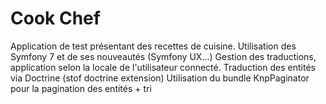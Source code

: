 # Cook Chef

Application de test présentant des recettes de cuisine. Utilisation des Symfony 7 et de ses nouveautés (Symfony UX...)
Gestion des traductions, application selon la locale de l'utilisateur connecté. Traduction des entités via Doctrine (stof doctrine extension)
Utilisation du bundle KnpPaginator pour la pagination des entités + tri
